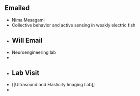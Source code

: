 ## Emailed
- Nima Mesagami
- Collective behavior and active sensing in weakly electric fish
- ## Will Email
- Neuroengineering lab
-
- ## Lab Visit
- [[Ultrasound and Elasticity Imaging Lab]]
-
